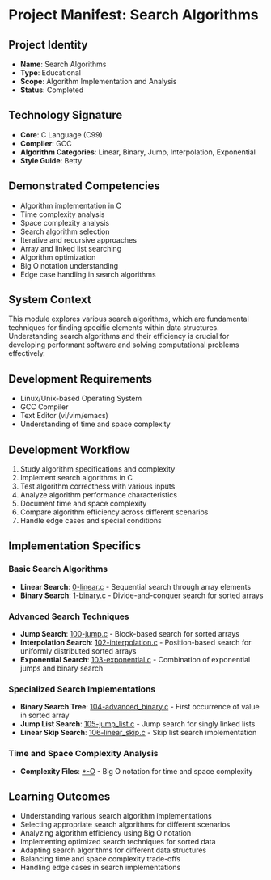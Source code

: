 # Project Manifest: Search Algorithms

## Project Identity
- **Name**: Search Algorithms
- **Type**: Educational
- **Scope**: Algorithm Implementation and Analysis
- **Status**: Completed

## Technology Signature
- **Core**: C Language (C99)
- **Compiler**: GCC
- **Algorithm Categories**: Linear, Binary, Jump, Interpolation, Exponential
- **Style Guide**: Betty

## Demonstrated Competencies
- Algorithm implementation in C
- Time complexity analysis
- Space complexity analysis
- Search algorithm selection
- Iterative and recursive approaches
- Array and linked list searching
- Algorithm optimization
- Big O notation understanding
- Edge case handling in search algorithms

## System Context
This module explores various search algorithms, which are fundamental techniques for finding specific elements within data structures. Understanding search algorithms and their efficiency is crucial for developing performant software and solving computational problems effectively.

## Development Requirements
- Linux/Unix-based Operating System
- GCC Compiler
- Text Editor (vi/vim/emacs)
- Understanding of time and space complexity

## Development Workflow
1. Study algorithm specifications and complexity
2. Implement search algorithms in C
3. Test algorithm correctness with various inputs
4. Analyze algorithm performance characteristics
5. Document time and space complexity
6. Compare algorithm efficiency across different scenarios
7. Handle edge cases and special conditions

## Implementation Specifics

### Basic Search Algorithms
- **Linear Search**: [0-linear.c](./0-linear.c) - Sequential search through array elements
- **Binary Search**: [1-binary.c](./1-binary.c) - Divide-and-conquer search for sorted arrays

### Advanced Search Techniques
- **Jump Search**: [100-jump.c](./100-jump.c) - Block-based search for sorted arrays
- **Interpolation Search**: [102-interpolation.c](./102-interpolation.c) - Position-based search for uniformly distributed sorted arrays
- **Exponential Search**: [103-exponential.c](./103-exponential.c) - Combination of exponential jumps and binary search

### Specialized Search Implementations
- **Binary Search Tree**: [104-advanced_binary.c](./104-advanced_binary.c) - First occurrence of value in sorted array
- **Jump List Search**: [105-jump_list.c](./105-jump_list.c) - Jump search for singly linked lists
- **Linear Skip Search**: [106-linear_skip.c](./106-linear_skip.c) - Skip list search implementation

### Time and Space Complexity Analysis
- **Complexity Files**: [*-O](./1-binary.O) - Big O notation for time and space complexity

## Learning Outcomes
- Understanding various search algorithm implementations
- Selecting appropriate search algorithms for different scenarios
- Analyzing algorithm efficiency using Big O notation
- Implementing optimized search techniques for sorted data
- Adapting search algorithms for different data structures
- Balancing time and space complexity trade-offs
- Handling edge cases in search implementations